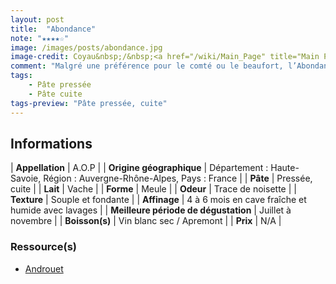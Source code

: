 ```yaml
---
layout: post
title:  "Abondance"
note: "★★★★☆"
image: /images/posts/abondance.jpg
image-credit: Coyau&nbsp;/&nbsp;<a href="/wiki/Main_Page" title="Main Page">Wikimedia Commons</a>
comment: "Malgré une préférence pour le comté ou le beaufort, l’Abondance possède un léger goût de noisette et sa croûte donne un léger goût crayeux qui vient relever le fromage !"
tags: 
    - Pâte pressée
    - Pâte cuite
tags-preview: "Pâte pressée, cuite"
---
```


## Informations

| **Appellation** | A.O.P |
| **Origine géographique** | Département : Haute-Savoie, Région : Auvergne-Rhône-Alpes, Pays : France |
| **Pâte** | Pressée, cuite |
| **Lait** | Vache |
| **Forme** | Meule |
| **Odeur** | Trace de noisette |
| **Texture** | Souple et fondante |
| **Affinage** | 4 à 6 mois en cave fraîche et humide avec lavages |
| **Meilleure période de dégustation** | Juillet à novembre |
| **Boisson(s)** | Vin blanc sec / Apremont |
| **Prix** | N/A |

### Ressource(s)
* [Androuet](http://androuet.com/Abondance-89.html)